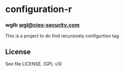# configuration-r
### wglb wgl@ciex-security.com

This is a project to do find recursively configurtion tag

## License

See file LICENSE. (GPL v3)


